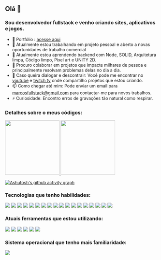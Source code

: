 ## Olá 👋

<!--
**Mr-Fullstack/Mr-fullstack** is a ✨ _special_ ✨ repository because its `README.md` (this file) appears on your GitHub profile.
-->

### Sou desenvolvedor fullstack e venho criando sites, aplicativos e jogos.
- 💼 Portfólio : [acesse aqui](https://venerable-pie-567561.netlify.app/)
- 🔭 Atualmente estou trabalhando em projeto pessoal e aberto a novas oportunidades de trabalho comercial
- 🌱 Atualmente estou aprendendo backend com Node, SOLID, Arquitetura limpa, Código limpo, Pixel art e UNITY 2D.
- 👯 Procuro colaborar em projetos que impacte milhares de pessoa e principalmente resolvam problemas delas no dia a dia.
- 💬 Caso queira dialogar e descontrair: Você pode me encontrar no [youtube](https://www.youtube.com/@codigodelaboratorio) e [twitch tv](https://www.twitch.tv/codigodelaboratorio) onde compartilho projetos que estou criando.
- 📫 Como chegar até mim: Pode enviar um email para marcosfullstack@gmail.com para contactar-me para novos trabalhos.
- ⚡ Curiosidade: Encontro erros de gravações tão natural como respirar.
  
### Detalhes sobre o meus códigos:
<div>
<a href="https://github.com/Mr-fullstack">
<img height="180em" src="https://github-readme-stats-faao-cq7jifk37-mr-fullstack.vercel.app/api/top-langs/?username=Mr-fullstack&layout=compact&langs_count=7&theme=chartreuse-dark"/>
<img height="180em" src="https://github-readme-stats-faao-cq7jifk37-mr-fullstack.vercel.app/api?username=Mr-fullstack&show_icons=true&theme=chartreuse-dark&include_all_commits=true&count_private=true"/>
</div>

[![Ashutosh's github activity graph](https://github-readme-activity-graph.vercel.app/graph?username=Mr-fullstack&theme=github-compact&bg_color=000&point=FFF&area=true&line=7fff00&area_color=7fff008a)](https://github.com/ashutosh00710/github-readme-activity-graph)  
### Tecnologias que tenho habilidades:
<p>
<img src="https://img.shields.io/badge/HTML5-E34F26?logo=HTML5&logoColor=white&style=flat" />
<img src="https://img.shields.io/badge/CSS3-1572B6?logo=CSS3&logoColor=white&style=flat" />
<img src="https://img.shields.io/badge/JavaScript-F7DF1E?logo=JavaScript&logoColor=white&style=flat" />
<img src="https://img.shields.io/badge/TypeScript-3178C6?logo=TypeScript&logoColor=white&style=flat" />
<img src="https://img.shields.io/badge/ReactJS-09D3AC?logo=CreateReactApp&logoColor=white&style=flat" />
<img src="https://img.shields.io/badge/React Native-61DAFB?logo=React&logoColor=white&style=flat" />
<img src="https://img.shields.io/badge/Sass-151515?logo=Sass&logoColor=CC6699&style=flat" />
<img src="https://img.shields.io/badge/Styled Components-151515?logo=StyledComponents&logoColor=DB7093&style=flat" />
<img src="https://img.shields.io/badge/MongoDB-47A248?logo=MongoDB&logoColor=white&style=flat" />
<img src="https://img.shields.io/badge/Firebase-FFCA28?logo=Firebase&logoColor=white&style=flat" />
<img src="https://img.shields.io/badge/PostgreSQL-4169E1?logo=PostgreSQL&logoColor=white&style=flat" />
<img src="https://img.shields.io/badge/MYSQL-4479A1?logo=MYSQL&logoColor=white&style=flat" />
<img src="https://img.shields.io/badge/CSharp-239120?logo=C-Sharp&logoColor=white&style=flat" />
<img src="https://img.shields.io/badge/Wordpress-21759B?logo=Wordpress&logoColor=white&style=flat" /> 
<img src="https://img.shields.io/badge/Storybook-FF4785?logo=Storybook&logoColor=white&style=flat" /> 
<img src="https://img.shields.io/badge/vite-%23646CFF?logo=vite&logoColor=white&style=flat" /> 
<img src="https://img.shields.io/badge/Next-black?logo=next.js&logoColor=white&style=flat" /> 
<img src="https://img.shields.io/badge/Supabase-3ECF8E?logo=supabase&logoColor=white&style=flat" /> 
  
</p>

### Atuais ferramentas que estou utilizando:
<p>
<img src="https://img.shields.io/badge/VSCode-007ACC?logo=VisualStudioCode&logoColor=white&style=flat" />
<img src="https://img.shields.io/badge/Visual Studio-5C2D91?logo=VisualStudio&logoColor=white&style=flat" />
<img src="https://img.shields.io/badge/Git-F05032?logo=Git&logoColor=white&style=flat" />
<img src="https://img.shields.io/badge/Github-181717?logo=Github&logoColor=white&style=flat" />
<img src="https://img.shields.io/badge/Figma-F24E1E?logo=Figma&logoColor=white&style=flat" />
<img src="https://img.shields.io/badge/Unity-F9F9F9?logo=Unity&logoColor=black&style=flat" />
</p>

### Sistema operacional que tenho mais familiaridade:
<p>
<img src="https://img.shields.io/badge/Windows-0078D6?logo=Windows&logoColor=white&style=flat" />
</p>


